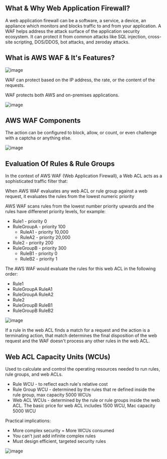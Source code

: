 ## What & Why Web Application Firewall?

A web application firewall can be a software, a service, a device, an appliance which monitors and blocks traffic to and from your application. A WAF helps address the attack surface of the application security ecosystem. It can protect it from common attacks like SQL injection, cross-site scripting, DOS/DDOS, bot attacks, and zeroday attacks.

## What is AWS WAF & It's Features?

![image](https://github.com/user-attachments/assets/fa7af196-c93b-4bc0-a450-0ff81360cf0f)

WAF can protect based on the IP address, the rate, or the content of the requests.


WAF protects both AWS and on-premises applications.

![image](https://github.com/user-attachments/assets/c9da9f13-c7fb-48d8-ace8-26f3084a36b8)

## AWS WAF Components

The action can be configured to block, allow, or count, or even challenge with a captcha or anything else.

![image](https://github.com/user-attachments/assets/14e4642e-7561-456f-8ec3-9ff9f5034916)

## Evaluation Of Rules & Rule Groups

In the context of AWS WAF (Web Application Firewall), a Web ACL acts as a sophisticated traffic filter that:

When AWS WAF evaluates any web ACL or rule group against a web request, it evaluates the rules from the lowest numeric priority 

AWS WAF scans rules from the lowest number priority upwards and the rules have differenet priority levels, for example:
- Rule1 - priority 0
- RuleGroupA - priority 100
  - RuleA1 - priority 10,000
  - RuleA2 - priority 20,000
- Rule2 - priority 200
- RuleGroupB - priority 300
  - RuleB1 - priority 0
  - RuleB2 - priority 1

The AWS WAF would evaluate the rules for this web ACL in the following order:
- Rule1
- RuleGroupA RuleA1
- RuleGroupA RuleA2 
- Rule2
- RuleGroupB RuleB1
- RuleGroupB RuleB2

![image](https://github.com/user-attachments/assets/a0e9ef64-b72e-4350-aae3-a97bafb71a00)

If a rule in the web ACL finds a match for a request and the action is a terminating action, that match determines the final disposition of the web request and the WAF doesn't process any other rules in the web ACL.

## Web ACL Capacity Units (WCUs)

Used to calculate and control the operating resources needed to run rules, rule groups, and web ACLs.

- Rule WCU - to reflect each rule's relative cost
- Rule Group WCU - determined by the rules that re defined inside the rule group, max capacity 5000 WCUs
- Web ACL WCUs - determined by the rule or rule groups inside the web ACL. The basic price for web ACL includes 1500 WCU, Mac capacity 5000 WCU

Practical implications:
- More complex security = More WCUs consumed
- You can't just add infinite complex rules
- Must design efficient, targeted security rules

![image](https://github.com/user-attachments/assets/b2ff2f8f-52b6-4573-8118-7f6686d869db)

